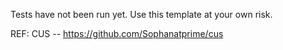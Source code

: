 Tests have not been run yet. Use this template at your own risk.



REF: CUS -- https://github.com/Sophanatprime/cus